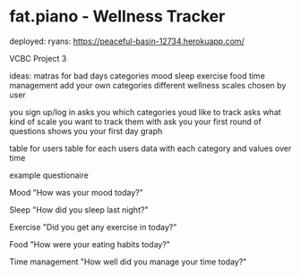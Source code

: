 # fat.piano - Wellness Tracker

deployed:
ryans: https://peaceful-basin-12734.herokuapp.com/

VCBC Project 3

ideas:
matras for bad days
categories
mood
sleep
exercise
food
time management
add your own categories
different wellness scales chosen by user

you sign up/log in
asks you which categories youd like to track
asks what kind of scale you want to track them with
ask you your first round of questions
shows you your first day graph

table for users
table for each users data with each category and values over time

example questionaire

Mood
"How was your mood today?"

Sleep
"How did you sleep last night?"

Exercise
"Did you get any exercise in today?"

Food
"How were your eating habits today?"

Time management
"How well did you manage your time today?"
